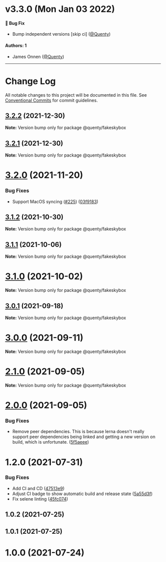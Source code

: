 # v3.3.0 (Mon Jan 03 2022)

#### 🐛 Bug Fix

- Bump independent versions \[skip ci\] ([@Quenty](https://github.com/Quenty))

#### Authors: 1

- James Onnen ([@Quenty](https://github.com/Quenty))

---

# Change Log

All notable changes to this project will be documented in this file.
See [Conventional Commits](https://conventionalcommits.org) for commit guidelines.

## [3.2.2](https://github.com/Quenty/NevermoreEngine/compare/@quenty/fakeskybox@3.2.1...@quenty/fakeskybox@3.2.2) (2021-12-30)

**Note:** Version bump only for package @quenty/fakeskybox





## [3.2.1](https://github.com/Quenty/NevermoreEngine/compare/@quenty/fakeskybox@3.2.0...@quenty/fakeskybox@3.2.1) (2021-12-30)

**Note:** Version bump only for package @quenty/fakeskybox





# [3.2.0](https://github.com/Quenty/NevermoreEngine/compare/@quenty/fakeskybox@3.1.2...@quenty/fakeskybox@3.2.0) (2021-11-20)


### Bug Fixes

* Support MacOS syncing ([#225](https://github.com/Quenty/NevermoreEngine/issues/225)) ([03f9183](https://github.com/Quenty/NevermoreEngine/commit/03f918392c6a5bdd33f8a17c38de371d1e06c67a))





## [3.1.2](https://github.com/Quenty/NevermoreEngine/compare/@quenty/fakeskybox@3.1.1...@quenty/fakeskybox@3.1.2) (2021-10-30)

**Note:** Version bump only for package @quenty/fakeskybox





## [3.1.1](https://github.com/Quenty/NevermoreEngine/compare/@quenty/fakeskybox@3.1.0...@quenty/fakeskybox@3.1.1) (2021-10-06)

**Note:** Version bump only for package @quenty/fakeskybox





# [3.1.0](https://github.com/Quenty/NevermoreEngine/compare/@quenty/fakeskybox@3.0.1...@quenty/fakeskybox@3.1.0) (2021-10-02)

**Note:** Version bump only for package @quenty/fakeskybox





## [3.0.1](https://github.com/Quenty/NevermoreEngine/compare/@quenty/fakeskybox@3.0.0...@quenty/fakeskybox@3.0.1) (2021-09-18)

**Note:** Version bump only for package @quenty/fakeskybox





# [3.0.0](https://github.com/Quenty/NevermoreEngine/compare/@quenty/fakeskybox@2.1.0...@quenty/fakeskybox@3.0.0) (2021-09-11)

**Note:** Version bump only for package @quenty/fakeskybox





# [2.1.0](https://github.com/Quenty/NevermoreEngine/compare/@quenty/fakeskybox@2.0.0...@quenty/fakeskybox@2.1.0) (2021-09-05)

**Note:** Version bump only for package @quenty/fakeskybox





# [2.0.0](https://github.com/Quenty/NevermoreEngine/compare/@quenty/fakeskybox@1.2.0...@quenty/fakeskybox@2.0.0) (2021-09-05)


### Bug Fixes

* Remove peer dependencies. This is because lerna doesn't really support peer dependencies being linked and getting a new version on build, which is unfortunate. ([5f5aeee](https://github.com/Quenty/NevermoreEngine/commit/5f5aeeea8de9975435309e53679f0ef7064f9dd0))





# 1.2.0 (2021-07-31)


### Bug Fixes

* Add CI and CD ([47513e9](https://github.com/Quenty/NevermoreEngine/commit/47513e9b568162707534af132396dd8756947dd3))
* Adjust CI badge to show automatic build and release state ([5a55d3f](https://github.com/Quenty/NevermoreEngine/commit/5a55d3f19bf8d66a760d67da9b56ed47fab74656))
* Fix selene linting ([45fc074](https://github.com/Quenty/NevermoreEngine/commit/45fc07489ee59127ac6582689f19a0e87c1e5b5a))



## 1.0.2 (2021-07-25)



## 1.0.1 (2021-07-25)



# 1.0.0 (2021-07-24)
